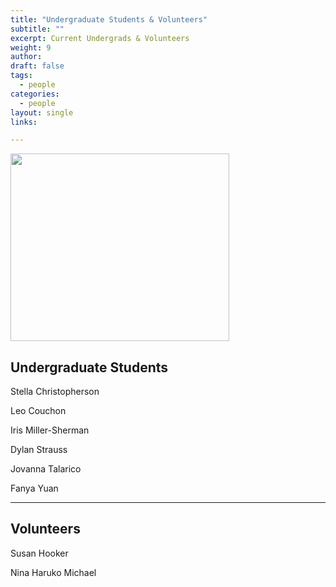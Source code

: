 ```yaml
---
title: "Undergraduate Students & Volunteers"
subtitle: ""
excerpt: Current Undergrads & Volunteers
weight: 9
author:
draft: false
tags:
  - people
categories:
  - people
layout: single
links:

---
```


<img src="featured.jpg" width="350" height="300">

## Undergraduate Students

Stella Christopherson

Leo Couchon

Iris Miller-Sherman

Dylan Strauss

Jovanna Talarico

Fanya Yuan

---

## Volunteers

Susan Hooker

Nina Haruko Michael
